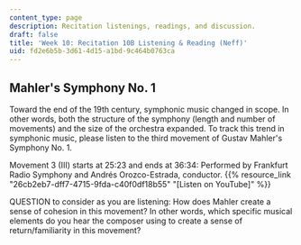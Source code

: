 ```yaml
---
content_type: page
description: Recitation listenings, readings, and discussion.
draft: false
title: 'Week 10: Recitation 10B Listening & Reading (Neff)'
uid: fd2e6b5b-3d61-4d15-a1bd-9c464b0763ca
---
```

## Mahler's Symphony No. 1

Toward the end of the 19th century, symphonic music changed in scope. In other words, both the structure of the symphony (length and number of movements) and the size of the orchestra expanded. To track this trend in symphonic music, please listen to the third movement of Gustav Mahler's Symphony No. 1.

Movement 3 (III) starts at 25:23 and ends at 36:34: Performed by Frankfurt Radio Symphony and Andrés Orozco-Estrada, conductor. {{% resource_link "26cb2eb7-dff7-4715-9fda-c40f0df18b55" "[Listen on YouTube]" %}} 

QUESTION to consider as you are listening: How does Mahler create a sense of cohesion in this movement? In other words, which specific musical elements do you hear the composer using to create a sense of return/familiarity in this movement?
